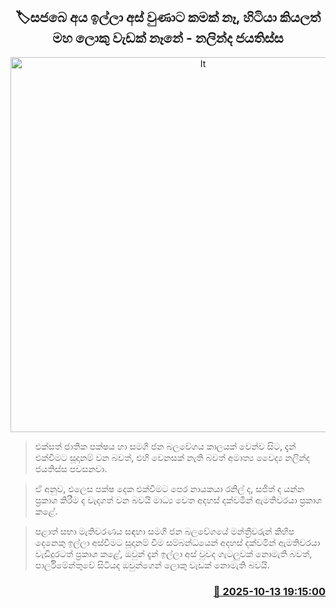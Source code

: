 <p align='center'><b><h2 align='center' title='It's fine if SJB members resign, it's not like they're doing much good by staying anyway - Nalinda Jayatissa'>🏷සජබෙ අය ඉල්ලා අස් වුණාට කමක් නෑ, හිටියා කියලත් මහ ලොකු වැඩක් නෑනේ - නලින්ද ජයතිස්ස</h2></b></p>
<p align='center'><img src='https://helakuru.sgp1.cdn.digitaloceanspaces.com/esana/images/lib/nalinda-jaya-uop.jpg' width='600' alt='It's fine if SJB members resign, it's not like they're doing much good by staying anyway - Nalinda Jayatissa'></p>

> එක්සත් ජාතික පක්ෂය හා සමගි ජන බලවේගය කාලයක් වෙන්ව සිට, දැන් එක්වීමට සූදානම් වන බවත්, එහි වෙනසක් නැති බවත් අමාත්‍ය වෛද්‍ය නලින්ද ජයතිස්ස පවසනවා.

> ඒ අනුව, එලෙස පක්ෂ දෙක එක්වීමට පෙර නායකයා රනිල් ද, සජිත් ද යන්න ප්‍රකාශ කිරීම ද වැදගත් වන බවයි මාධ්‍ය වෙත අදහස් දක්වමින් ඇමතිවරයා ප්‍රකාශ කළේ.

> පළාත් සභා මැතිවරණය සඳහා සමගි ජන බලවේගයේ මන්ත්‍රීවරුන් කිහිප දෙනෙකු ඉල්ලා අස්වීමට සූදානම් වීම සම්බන්ධයෙන් අදහස් දක්වමින් ඇමතිවරයා වැඩිදුරටත් ප්‍රකාශ කළේ, ඔවුන් දැන් ඉල්ලා අස් වුවද ගැටලුවක් නොමැති බවත්, පාර්ලිමේන්තුවේ සිටියද ඔවුන්ගෙන් ලොකු වැඩක් නොමැති බවයි.



<h3 align='right'><a href='https://www.helakuru.lk/esana/p/114443/'>📅 2025-10-13 19:15:00</a></h3>
